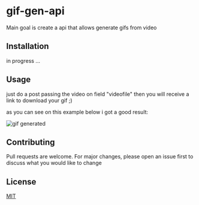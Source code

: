 # gif-gen-api

Main goal is create a api that allows generate gifs from video

## Installation

in progress ...

## Usage

just do a post passing the video on field "videofile" then you will receive a link to download your gif ;)

as you can see on this example below i got a good result:

![gif generated](readme-assets/2bf68afa-3d71-4925-a6d3-3d69b5cb0c7e-luciano.gif)


## Contributing
Pull requests are welcome. For major changes, please open an issue first to discuss what you would like to change

## License
[MIT](https://choosealicense.com/licenses/mit/)